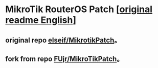 # MikroTik RouterOS Patch  [[original readme English](README_EN.md)]

## original repo [elseif/MikrotikPatch](https://github.com/elseif/MikroTikPatch)。

## fork from repo [FUjr/MikroTikPatch](https://github.com/FUjr/MikroTikPatch)。
